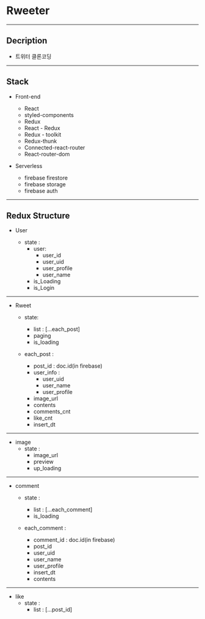 # Rweeter

---

## Decription

- 트위터 클론코딩

---

## Stack

- Front-end

  - React
  - styled-components
  - Redux
  - React - Redux
  - Redux - toolkit
  - Redux-thunk
  - Connected-react-router
  - React-router-dom

- Serverless
  - firebase firestore
  - firebase storage
  - firebase auth

---

## Redux Structure

- User

  - state :
    - user:
      - user_id
      - user_uid
      - user_profile
      - user_name
    - is_Loading
    - is_Login

---

- Rweet

  - state:

    - list : [...each_post]
    - paging
    - is_loading

  - each_post :
    - post_id : doc.id(in firebase)
    - user_info :
      - user_uid
      - user_name
      - user_profile
    - image_url
    - contents
    - comments_cnt
    - like_cnt
    - insert_dt

---

- image
  - state :
    - image_url
    - preview
    - up_loading

---

- comment

  - state :

    - list : [...each_comment]
    - is_loading

  - each_comment :
    - comment_id : doc.id(in firebase)
    - post_id
    - user_uid
    - user_name
    - user_profile
    - insert_dt
    - contents

---

- like
  - state :
    - list : [...post_id]
